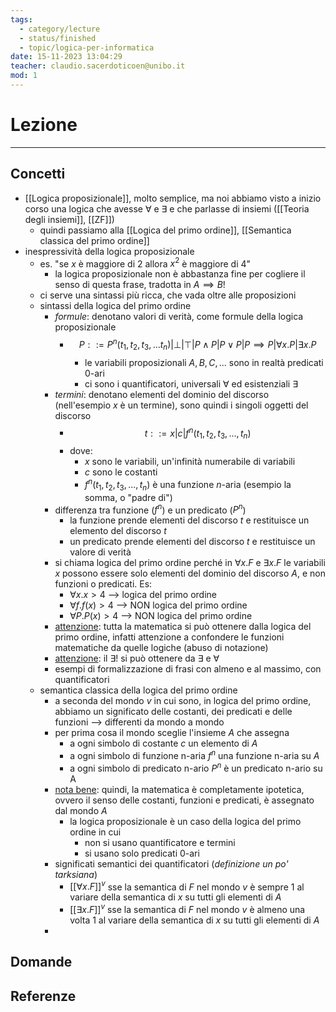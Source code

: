 ```yaml
---
tags:
  - category/lecture
  - status/finished
  - topic/logica-per-informatica
date: 15-11-2023 13:04:29
teacher: claudio.sacerdoticoen@unibo.it
mod: 1
---
```

# Lezione
---
## Concetti
- [[Logica proposizionale]], molto semplice, ma noi abbiamo visto a inizio corso una logica che avesse $\forall$ e $\exists$ e che parlasse di insiemi ([[Teoria degli insiemi]], [[ZF]])
	- quindi passiamo alla [[Logica del primo ordine]], [[Semantica classica del primo ordine]]
- inespressività della logica proposizionale
	- es. "se $x$ è maggiore di 2 allora $x^{2}$ è maggiore di 4"
		- la logica proposizionale non è abbastanza fine per cogliere il senso di questa frase, tradotta in $A \implies B$!
	- ci serve una sintassi più ricca, che vada oltre alle proposizioni
	- sintassi della logica del primo ordine
		- _formule_: denotano valori di verità, come formule della logica proposizionale
			- $$P ::= P^{n}(t_{1}, t_{2}, t_{3}, ... t_{n}) | \bot | \top | P \land P | P \lor P | P \implies P | \forall x . P | \exists x . P$$
				- le variabili proposizionali $A, B, C, ...$ sono in realtà predicati 0-ari
				- ci sono i quantificatori, universali $\forall$ ed esistenziali $\exists$
		- _termini_: denotano elementi del dominio del discorso (nell'esempio $x$ è un termine), sono quindi i singoli oggetti del discorso
			- $$t ::= x | c | f^{n}(t_{1}, t_{2}, t_{3}, ..., t_{n})$$
			- dove:
				- $x$ sono le variabili, un'infinità numerabile di variabili
				- $c$ sono le costanti
				- $f^{n}(t_{1}, t_{2}, t_{3}, ..., t_{n})$ è una funzione $n$-aria (esempio la somma, o "padre di")
		- differenza tra funzione ($f^{n}$) e un predicato ($P^{n}$)
			- la funzione prende elementi del discorso $t$ e restituisce un elemento del discorso $t$
			- un predicato prende elementi del discorso $t$ e restituisce un valore di verità
		- si chiama logica del primo ordine perché in $\forall x . F$ e $\exists x . F$ le variabili $x$ possono essere solo elementi del dominio del discorso $A$, e non funzioni o predicati. Es:
			- $\forall x . x > 4$ --> logica del primo ordine
			- $\forall f . f(x) > 4$ --> NON logica del primo ordine
			- $\forall P . P(x) > 4$ --> NON logica del primo ordine
		- <u>attenzione</u>: tutta la matematica si può ottenere dalla logica del primo ordine, infatti attenzione a confondere le funzioni matematiche da quelle logiche (abuso di notazione)
		- <u>attenzione</u>: il $\exists!$ si può ottenere da $\exists$ e $\forall$
		- esempi di formalizzazione di frasi con almeno e al massimo, con quantificatori
	- semantica classica della logica del primo ordine
		- a seconda del mondo $v$ in cui sono, in logica del primo ordine, abbiamo un significato delle costanti, dei predicati e delle funzioni --> differenti da mondo a mondo
		- per prima cosa il mondo sceglie l'insieme $A$ che assegna
			- a ogni simbolo di costante $c$ un elemento di $A$
			- a ogni simbolo di funzione n-aria $f^{n}$ una funzione n-aria su $A$
			- a ogni simbolo di predicato n-ario $P^{n}$ è un predicato n-ario su A
		- <u>nota bene</u>: quindi, la matematica è completamente ipotetica, ovvero il senso delle costanti, funzioni e predicati, è assegnato dal mondo $A$
			- la logica proposizionale è un caso della logica del primo ordine in cui
				- non si usano quantificatore e termini
				- si usano solo predicati 0-ari
		- significati semantici dei quantificatori (_definizione un po' tarksiana_)
			- $[[\forall x . F]]^{v}$ sse la semantica di $F$ nel mondo $v$ è sempre 1 al variare della semantica di $x$ su tutti gli elementi di $A$
			- $[[\exists x . F]]^{v}$ sse la semantica di $F$ nel mondo $v$ è almeno una volta 1 al variare della semantica di $x$ su tutti gli elementi di $A$
		- 

## Domande

## Referenze
